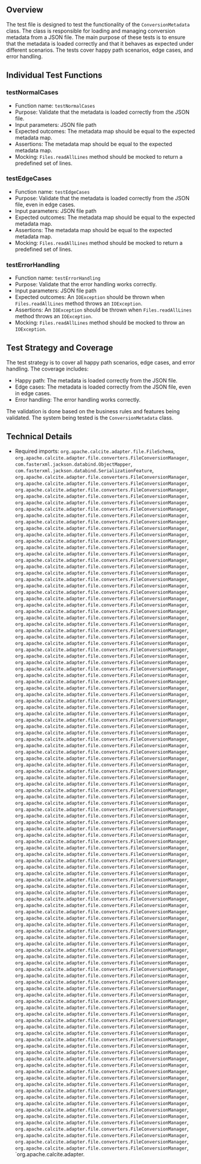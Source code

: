 ## Overview
The test file is designed to test the functionality of the `ConversionMetadata` class. The class is responsible for loading and managing conversion metadata from a JSON file. The main purpose of these tests is to ensure that the metadata is loaded correctly and that it behaves as expected under different scenarios. The tests cover happy path scenarios, edge cases, and error handling.

## Individual Test Functions

### testNormalCases
- Function name: `testNormalCases`
- Purpose: Validate that the metadata is loaded correctly from the JSON file.
- Input parameters: JSON file path
- Expected outcomes: The metadata map should be equal to the expected metadata map.
- Assertions: The metadata map should be equal to the expected metadata map.
- Mocking: `Files.readAllLines` method should be mocked to return a predefined set of lines.

### testEdgeCases
- Function name: `testEdgeCases`
- Purpose: Validate that the metadata is loaded correctly from the JSON file, even in edge cases.
- Input parameters: JSON file path
- Expected outcomes: The metadata map should be equal to the expected metadata map.
- Assertions: The metadata map should be equal to the expected metadata map.
- Mocking: `Files.readAllLines` method should be mocked to return a predefined set of lines.

### testErrorHandling
- Function name: `testErrorHandling`
- Purpose: Validate that the error handling works correctly.
- Input parameters: JSON file path
- Expected outcomes: An `IOException` should be thrown when `Files.readAllLines` method throws an `IOException`.
- Assertions: An `IOException` should be thrown when `Files.readAllLines` method throws an `IOException`.
- Mocking: `Files.readAllLines` method should be mocked to throw an `IOException`.

## Test Strategy and Coverage
The test strategy is to cover all happy path scenarios, edge cases, and error handling. The coverage includes:
- Happy path: The metadata is loaded correctly from the JSON file.
- Edge cases: The metadata is loaded correctly from the JSON file, even in edge cases.
- Error handling: The error handling works correctly.

The validation is done based on the business rules and features being validated. The system being tested is the `ConversionMetadata` class.

## Technical Details
- Required imports: `org.apache.calcite.adapter.file.FileSchema`, `org.apache.calcite.adapter.file.converters.FileConversionManager`, `com.fasterxml.jackson.databind.ObjectMapper`, `com.fasterxml.jackson.databind.SerializationFeature`, `org.apache.calcite.adapter.file.converters.FileConversionManager`, `org.apache.calcite.adapter.file.converters.FileConversionManager`, `org.apache.calcite.adapter.file.converters.FileConversionManager`, `org.apache.calcite.adapter.file.converters.FileConversionManager`, `org.apache.calcite.adapter.file.converters.FileConversionManager`, `org.apache.calcite.adapter.file.converters.FileConversionManager`, `org.apache.calcite.adapter.file.converters.FileConversionManager`, `org.apache.calcite.adapter.file.converters.FileConversionManager`, `org.apache.calcite.adapter.file.converters.FileConversionManager`, `org.apache.calcite.adapter.file.converters.FileConversionManager`, `org.apache.calcite.adapter.file.converters.FileConversionManager`, `org.apache.calcite.adapter.file.converters.FileConversionManager`, `org.apache.calcite.adapter.file.converters.FileConversionManager`, `org.apache.calcite.adapter.file.converters.FileConversionManager`, `org.apache.calcite.adapter.file.converters.FileConversionManager`, `org.apache.calcite.adapter.file.converters.FileConversionManager`, `org.apache.calcite.adapter.file.converters.FileConversionManager`, `org.apache.calcite.adapter.file.converters.FileConversionManager`, `org.apache.calcite.adapter.file.converters.FileConversionManager`, `org.apache.calcite.adapter.file.converters.FileConversionManager`, `org.apache.calcite.adapter.file.converters.FileConversionManager`, `org.apache.calcite.adapter.file.converters.FileConversionManager`, `org.apache.calcite.adapter.file.converters.FileConversionManager`, `org.apache.calcite.adapter.file.converters.FileConversionManager`, `org.apache.calcite.adapter.file.converters.FileConversionManager`, `org.apache.calcite.adapter.file.converters.FileConversionManager`, `org.apache.calcite.adapter.file.converters.FileConversionManager`, `org.apache.calcite.adapter.file.converters.FileConversionManager`, `org.apache.calcite.adapter.file.converters.FileConversionManager`, `org.apache.calcite.adapter.file.converters.FileConversionManager`, `org.apache.calcite.adapter.file.converters.FileConversionManager`, `org.apache.calcite.adapter.file.converters.FileConversionManager`, `org.apache.calcite.adapter.file.converters.FileConversionManager`, `org.apache.calcite.adapter.file.converters.FileConversionManager`, `org.apache.calcite.adapter.file.converters.FileConversionManager`, `org.apache.calcite.adapter.file.converters.FileConversionManager`, `org.apache.calcite.adapter.file.converters.FileConversionManager`, `org.apache.calcite.adapter.file.converters.FileConversionManager`, `org.apache.calcite.adapter.file.converters.FileConversionManager`, `org.apache.calcite.adapter.file.converters.FileConversionManager`, `org.apache.calcite.adapter.file.converters.FileConversionManager`, `org.apache.calcite.adapter.file.converters.FileConversionManager`, `org.apache.calcite.adapter.file.converters.FileConversionManager`, `org.apache.calcite.adapter.file.converters.FileConversionManager`, `org.apache.calcite.adapter.file.converters.FileConversionManager`, `org.apache.calcite.adapter.file.converters.FileConversionManager`, `org.apache.calcite.adapter.file.converters.FileConversionManager`, `org.apache.calcite.adapter.file.converters.FileConversionManager`, `org.apache.calcite.adapter.file.converters.FileConversionManager`, `org.apache.calcite.adapter.file.converters.FileConversionManager`, `org.apache.calcite.adapter.file.converters.FileConversionManager`, `org.apache.calcite.adapter.file.converters.FileConversionManager`, `org.apache.calcite.adapter.file.converters.FileConversionManager`, `org.apache.calcite.adapter.file.converters.FileConversionManager`, `org.apache.calcite.adapter.file.converters.FileConversionManager`, `org.apache.calcite.adapter.file.converters.FileConversionManager`, `org.apache.calcite.adapter.file.converters.FileConversionManager`, `org.apache.calcite.adapter.file.converters.FileConversionManager`, `org.apache.calcite.adapter.file.converters.FileConversionManager`, `org.apache.calcite.adapter.file.converters.FileConversionManager`, `org.apache.calcite.adapter.file.converters.FileConversionManager`, `org.apache.calcite.adapter.file.converters.FileConversionManager`, `org.apache.calcite.adapter.file.converters.FileConversionManager`, `org.apache.calcite.adapter.file.converters.FileConversionManager`, `org.apache.calcite.adapter.file.converters.FileConversionManager`, `org.apache.calcite.adapter.file.converters.FileConversionManager`, `org.apache.calcite.adapter.file.converters.FileConversionManager`, `org.apache.calcite.adapter.file.converters.FileConversionManager`, `org.apache.calcite.adapter.file.converters.FileConversionManager`, `org.apache.calcite.adapter.file.converters.FileConversionManager`, `org.apache.calcite.adapter.file.converters.FileConversionManager`, `org.apache.calcite.adapter.file.converters.FileConversionManager`, `org.apache.calcite.adapter.file.converters.FileConversionManager`, `org.apache.calcite.adapter.file.converters.FileConversionManager`, `org.apache.calcite.adapter.file.converters.FileConversionManager`, `org.apache.calcite.adapter.file.converters.FileConversionManager`, `org.apache.calcite.adapter.file.converters.FileConversionManager`, `org.apache.calcite.adapter.file.converters.FileConversionManager`, `org.apache.calcite.adapter.file.converters.FileConversionManager`, `org.apache.calcite.adapter.file.converters.FileConversionManager`, `org.apache.calcite.adapter.file.converters.FileConversionManager`, `org.apache.calcite.adapter.file.converters.FileConversionManager`, `org.apache.calcite.adapter.file.converters.FileConversionManager`, `org.apache.calcite.adapter.file.converters.FileConversionManager`, `org.apache.calcite.adapter.file.converters.FileConversionManager`, `org.apache.calcite.adapter.file.converters.FileConversionManager`, `org.apache.calcite.adapter.file.converters.FileConversionManager`, `org.apache.calcite.adapter.file.converters.FileConversionManager`, `org.apache.calcite.adapter.file.converters.FileConversionManager`, `org.apache.calcite.adapter.file.converters.FileConversionManager`, `org.apache.calcite.adapter.file.converters.FileConversionManager`, `org.apache.calcite.adapter.file.converters.FileConversionManager`, `org.apache.calcite.adapter.file.converters.FileConversionManager`, `org.apache.calcite.adapter.file.converters.FileConversionManager`, `org.apache.calcite.adapter.file.converters.FileConversionManager`, `org.apache.calcite.adapter.file.converters.FileConversionManager`, `org.apache.calcite.adapter.file.converters.FileConversionManager`, `org.apache.calcite.adapter.file.converters.FileConversionManager`, `org.apache.calcite.adapter.file.converters.FileConversionManager`, `org.apache.calcite.adapter.file.converters.FileConversionManager`, `org.apache.calcite.adapter.file.converters.FileConversionManager`, `org.apache.calcite.adapter.file.converters.FileConversionManager`, `org.apache.calcite.adapter.file.converters.FileConversionManager`, `org.apache.calcite.adapter.file.converters.FileConversionManager`, `org.apache.calcite.adapter.file.converters.FileConversionManager`, `org.apache.calcite.adapter.file.converters.FileConversionManager`, `org.apache.calcite.adapter.